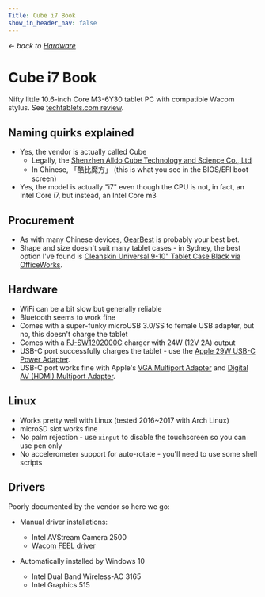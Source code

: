 ```yaml
---
Title: Cube i7 Book
show_in_header_nav: false
---
```


*&larr; back to [Hardware](%base_url%/?hardware)*

# Cube i7 Book

Nifty little 10.6-inch Core M3-6Y30 tablet PC with compatible Wacom stylus. See [techtablets.com review](https://techtablets.com/cube-i7-book/review/).

## Naming quirks explained

- Yes, the vendor is actually called Cube
    - Legally, the [Shenzhen Alldo Cube Technology and Science Co., Ltd](http://www.51cube.com/en/About.asp?ID=1)
    - In Chinese, 「酷比魔方」 (this is what you see in the BIOS/EFI boot screen)
- Yes, the model is actually "i7" even though the CPU is not, in fact, an Intel Core i7, but instead, an Intel Core m3

## Procurement

- As with many Chinese devices, [GearBest](www.gearbest.com/tablet-pcs/pp_366651.html) is probably your best bet.
- Shape and size doesn't suit many tablet cases - in Sydney, the best option I've found is [Cleanskin Universal 9-10" Tablet Case Black via OfficeWorks](https://www.officeworks.com.au/shop/officeworks/p/cleanskin-universal-9-10-tablet-case-black-fcul988bla).

## Hardware

- WiFi can be a bit slow but generally reliable
- Bluetooth seems to work fine
- Comes with a super-funky microUSB 3.0/SS to female USB adapter, but no, this doesn't charge the tablet 
- Comes with a [FJ-SW1202000C](https://www.google.com.au/search?q="FJ-SW1202000C") charger with 24W (12V 2A) output
- USB-C port successfully charges the tablet - use the [Apple 29W USB-C Power Adapter](https://www.apple.com/au/shop/product/MJ262X/A/apple-29w-usb-c-power-adapter).
- USB-C port works fine with Apple's [VGA Multiport Adapter](https://www.apple.com/au/shop/product/MJ1L2AM/A/usb-c-vga-multiport-adapter) and [Digital AV (HDMI) Multiport Adapter](https://www.apple.com/au/shop/product/MJ1K2AM/A/usb-c-digital-av-multiport-adapter).

## Linux

- Works pretty well with Linux (tested 2016~2017 with Arch Linux)
- microSD slot works fine
- No palm rejection - use `xinput` to disable the touchscreen so you can use pen only
- No accelerometer support for auto-rotate - you'll need to use some shell scripts

## Drivers

Poorly documented by the vendor so here we go:

- Manual driver installations:
    - Intel AVStream Camera 2500
    - [Wacom FEEL driver](http://us.wacom.com/en/feeldriver/)

- Automatically installed by Windows 10
    - Intel Dual Band Wireless-AC 3165
    - Intel Graphics 515